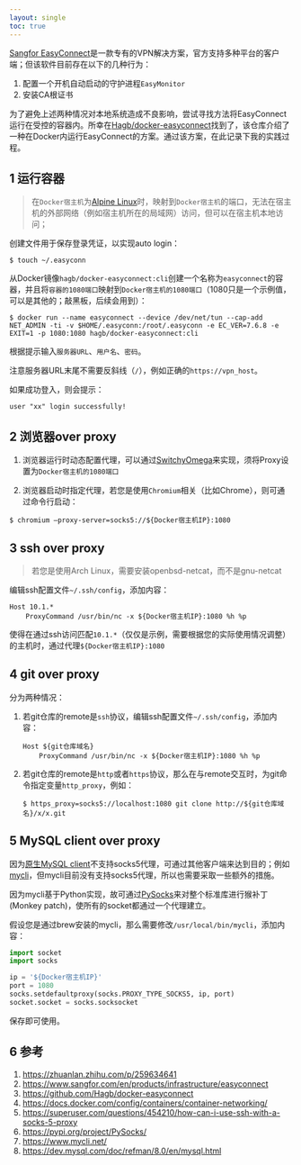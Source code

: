 ```yaml
---
layout: single
toc: true
---
```


[Sangfor EasyConnect](https://www.sangfor.com/en/products/infrastructure/easyconnect)是一款专有的VPN解决方案，官方支持多种平台的客户端；但该软件目前存在以下的几种行为：

1. 配置一个开机自动启动的守护进程`EasyMonitor`
2. 安装CA根证书

为了避免上述两种情况对本地系统造成不良影响，尝试寻找方法将EasyConnect运行在受控的容器内。所幸在[Hagb/docker-easyconnect](https://github.com/Hagb/docker-easyconnect)找到了，该仓库介绍了一种在Docker内运行EasyConnect的方案。通过该方案，在此记录下我的实践过程。

## 1 运行容器

> 在`Docker宿主机`为[Alpine Linux](https://alpinelinux.org/)时，映射到`Docker宿主机`的端口，无法在宿主机的外部网络（例如宿主机所在的局域网）访问，但可以在宿主机本地访问；

创建文件用于保存登录凭证，以实现auto login：

```
$ touch ~/.easyconn
```

从Docker镜像`hagb/docker-easyconnect:cli`创建一个名称为`easyconnect`的容器，并且将`容器的1080端口`映射到`Docker宿主机的1080端口`（1080只是一个示例值，可以是其他的；敲黑板，后续会用到）：

```
$ docker run --name easyconnect --device /dev/net/tun --cap-add NET_ADMIN -ti -v $HOME/.easyconn:/root/.easyconn -e EC_VER=7.6.8 -e EXIT=1 -p 1080:1080 hagb/docker-easyconnect:cli
```

根据提示输入`服务器URL`、`用户名`、`密码`。

注意服务器URL末尾不需要反斜线（`/`），例如正确的`https://vpn_host`。

如果成功登入，则会提示：

```
user "xx" login successfully!
```

## 2 浏览器over proxy

1. 浏览器运行时动态配置代理，可以通过[SwitchyOmega](https://github.com/FelisCatus/SwitchyOmega)来实现，须将Proxy设置为`Docker宿主机的1080端口`

2. 浏览器启动时指定代理，若您是使用`Chromium`相关（比如Chrome），则可通过命令行启动：

```
$ chromium —proxy-server=socks5://${Docker宿主机IP}:1080
```

## 3 ssh over proxy

> 若您是使用Arch Linux，需要安装openbsd-netcat，而不是gnu-netcat

编辑ssh配置文件`~/.ssh/config`，添加内容：

```
Host 10.1.*
    ProxyCommand /usr/bin/nc -x ${Docker宿主机IP}:1080 %h %p
```

使得在通过ssh访问匹配`10.1.*`（仅仅是示例，需要根据您的实际使用情况调整）的主机时，通过代理`${Docker宿主机IP}:1080`

## 4 git over proxy

分为两种情况：

1. 若git仓库的remote是`ssh`协议，编辑ssh配置文件`~/.ssh/config`，添加内容：

    ```
    Host ${git仓库域名}
        ProxyCommand /usr/bin/nc -x ${Docker宿主机IP}:1080 %h %p
    ```

2. 若git仓库的remote是`http`或者`https`协议，那么在与remote交互时，为git命令指定变量`http_proxy`，例如：

    ```
    $ https_proxy=socks5://localhost:1080 git clone http://${git仓库域名}/x/x.git
    ```

## 5 MySQL client over proxy

因为[原生MySQL client](https://dev.mysql.com/doc/refman/8.0/en/mysql.html)不支持socks5代理，可通过其他客户端来达到目的；例如[mycli](https://www.mycli.net/)，但mycli目前没有支持socks5代理，所以也需要采取一些额外的措施。

因为mycli基于Python实现，故可通过[PySocks](https://pypi.org/project/PySocks/)来对整个标准库进行猴补丁(Monkey patch)，使所有的socket都通过一个代理建立。

假设您是通过brew安装的mycli，那么需要修改`/usr/local/bin/mycli`，添加内容：

```python
import socket
import socks

ip = '${Docker宿主机IP}'
port = 1080
socks.setdefaultproxy(socks.PROXY_TYPE_SOCKS5, ip, port)
socket.socket = socks.socksocket
```

保存即可使用。

## 6 参考

1. https://zhuanlan.zhihu.com/p/259634641
2. https://www.sangfor.com/en/products/infrastructure/easyconnect
3. https://github.com/Hagb/docker-easyconnect
4. https://docs.docker.com/config/containers/container-networking/
5. https://superuser.com/questions/454210/how-can-i-use-ssh-with-a-socks-5-proxy
6. https://pypi.org/project/PySocks/
7. https://www.mycli.net/
8. https://dev.mysql.com/doc/refman/8.0/en/mysql.html

